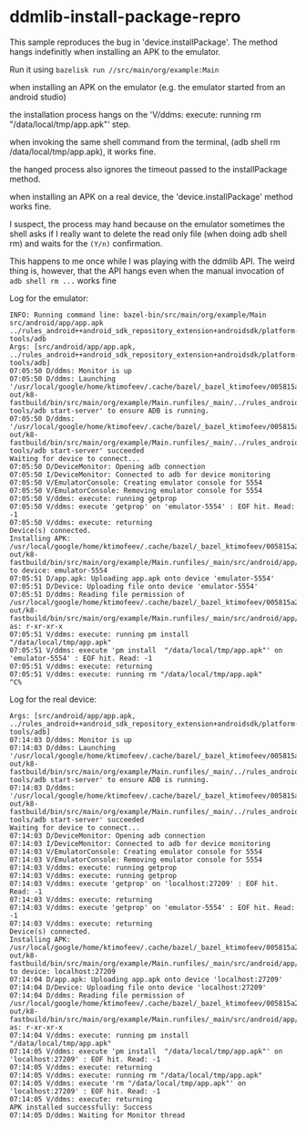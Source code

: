 # ddmlib-install-package-repro

This sample reproduces the bug in 'device.installPackage'. The method hangs indefinitly when installing an APK to the emulator.

Run it using `bazelisk run //src/main/org/example:Main`

when installing an APK on the emulator (e.g. the emulator started from an android studio)

the installation process hangs on the 'V/ddms: execute: running rm "/data/local/tmp/app.apk"' step.

when invoking the same shell command from the terminal, (adb shell rm /data/local/tmp/app.apk), it works fine.

the hanged process also ignores the timeout passed to the installPackage method.

when installing an APK on a real device, the 'device.installPackage' method works fine.

I suspect, the process may hand because on the emulator sometimes the shell asks if I really want to delete the read only file (when doing adb shell rm) and waits for the `(Y/n)` confirmation.

This happens to me once while I was playing with the ddmlib API.
The weird thing is, however, that the API hangs even when the manual invocation of `adb shell rm ...` works fine

Log for the emulator:
```
INFO: Running command line: bazel-bin/src/main/org/example/Main src/android/app/app.apk ../rules_android++android_sdk_repository_extension+androidsdk/platform-tools/adb
Args: [src/android/app/app.apk, ../rules_android++android_sdk_repository_extension+androidsdk/platform-tools/adb]
07:05:50 D/ddms: Monitor is up
07:05:50 D/ddms: Launching '/usr/local/google/home/ktimofeev/.cache/bazel/_bazel_ktimofeev/005815a26d14c806e76984ac3447652e/execroot/_main/bazel-out/k8-fastbuild/bin/src/main/org/example/Main.runfiles/_main/../rules_android++android_sdk_repository_extension+androidsdk/platform-tools/adb start-server' to ensure ADB is running.
07:05:50 D/ddms: '/usr/local/google/home/ktimofeev/.cache/bazel/_bazel_ktimofeev/005815a26d14c806e76984ac3447652e/execroot/_main/bazel-out/k8-fastbuild/bin/src/main/org/example/Main.runfiles/_main/../rules_android++android_sdk_repository_extension+androidsdk/platform-tools/adb start-server' succeeded
Waiting for device to connect...
07:05:50 D/DeviceMonitor: Opening adb connection
07:05:50 I/DeviceMonitor: Connected to adb for device monitoring
07:05:50 V/EmulatorConsole: Creating emulator console for 5554
07:05:50 V/EmulatorConsole: Removing emulator console for 5554
07:05:50 V/ddms: execute: running getprop
07:05:50 V/ddms: execute 'getprop' on 'emulator-5554' : EOF hit. Read: -1
07:05:50 V/ddms: execute: returning
Device(s) connected.
Installing APK: /usr/local/google/home/ktimofeev/.cache/bazel/_bazel_ktimofeev/005815a26d14c806e76984ac3447652e/execroot/_main/bazel-out/k8-fastbuild/bin/src/main/org/example/Main.runfiles/_main/src/android/app/app.apk to device: emulator-5554
07:05:51 D/app.apk: Uploading app.apk onto device 'emulator-5554'
07:05:51 D/Device: Uploading file onto device 'emulator-5554'
07:05:51 D/ddms: Reading file permission of /usr/local/google/home/ktimofeev/.cache/bazel/_bazel_ktimofeev/005815a26d14c806e76984ac3447652e/execroot/_main/bazel-out/k8-fastbuild/bin/src/main/org/example/Main.runfiles/_main/src/android/app/app.apk as: r-xr-xr-x
07:05:51 V/ddms: execute: running pm install  "/data/local/tmp/app.apk"
07:05:51 V/ddms: execute 'pm install  "/data/local/tmp/app.apk"' on 'emulator-5554' : EOF hit. Read: -1
07:05:51 V/ddms: execute: returning
07:05:51 V/ddms: execute: running rm "/data/local/tmp/app.apk"
^C%           
```

Log for the real device:
```
Args: [src/android/app/app.apk, ../rules_android++android_sdk_repository_extension+androidsdk/platform-tools/adb]
07:14:03 D/ddms: Monitor is up
07:14:03 D/ddms: Launching '/usr/local/google/home/ktimofeev/.cache/bazel/_bazel_ktimofeev/005815a26d14c806e76984ac3447652e/execroot/_main/bazel-out/k8-fastbuild/bin/src/main/org/example/Main.runfiles/_main/../rules_android++android_sdk_repository_extension+androidsdk/platform-tools/adb start-server' to ensure ADB is running.
07:14:03 D/ddms: '/usr/local/google/home/ktimofeev/.cache/bazel/_bazel_ktimofeev/005815a26d14c806e76984ac3447652e/execroot/_main/bazel-out/k8-fastbuild/bin/src/main/org/example/Main.runfiles/_main/../rules_android++android_sdk_repository_extension+androidsdk/platform-tools/adb start-server' succeeded
Waiting for device to connect...
07:14:03 D/DeviceMonitor: Opening adb connection
07:14:03 I/DeviceMonitor: Connected to adb for device monitoring
07:14:03 V/EmulatorConsole: Creating emulator console for 5554
07:14:03 V/EmulatorConsole: Removing emulator console for 5554
07:14:03 V/ddms: execute: running getprop
07:14:03 V/ddms: execute: running getprop
07:14:03 V/ddms: execute 'getprop' on 'localhost:27209' : EOF hit. Read: -1
07:14:03 V/ddms: execute: returning
07:14:03 V/ddms: execute 'getprop' on 'emulator-5554' : EOF hit. Read: -1
07:14:03 V/ddms: execute: returning
Device(s) connected.
Installing APK: /usr/local/google/home/ktimofeev/.cache/bazel/_bazel_ktimofeev/005815a26d14c806e76984ac3447652e/execroot/_main/bazel-out/k8-fastbuild/bin/src/main/org/example/Main.runfiles/_main/src/android/app/app.apk to device: localhost:27209
07:14:04 D/app.apk: Uploading app.apk onto device 'localhost:27209'
07:14:04 D/Device: Uploading file onto device 'localhost:27209'
07:14:04 D/ddms: Reading file permission of /usr/local/google/home/ktimofeev/.cache/bazel/_bazel_ktimofeev/005815a26d14c806e76984ac3447652e/execroot/_main/bazel-out/k8-fastbuild/bin/src/main/org/example/Main.runfiles/_main/src/android/app/app.apk as: r-xr-xr-x
07:14:04 V/ddms: execute: running pm install  "/data/local/tmp/app.apk"
07:14:05 V/ddms: execute 'pm install  "/data/local/tmp/app.apk"' on 'localhost:27209' : EOF hit. Read: -1
07:14:05 V/ddms: execute: returning
07:14:05 V/ddms: execute: running rm "/data/local/tmp/app.apk"
07:14:05 V/ddms: execute 'rm "/data/local/tmp/app.apk"' on 'localhost:27209' : EOF hit. Read: -1
07:14:05 V/ddms: execute: returning
APK installed successfully: Success
07:14:05 D/ddms: Waiting for Monitor thread

```
